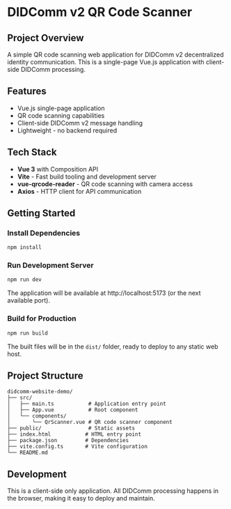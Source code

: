 # DIDComm v2 QR Code Scanner

## Project Overview

A simple QR code scanning web application for DIDComm v2 decentralized identity communication. This is a single-page Vue.js application with client-side DIDComm processing.

## Features
- Vue.js single-page application
- QR code scanning capabilities
- Client-side DIDComm v2 message handling
- Lightweight - no backend required

## Tech Stack

- **Vue 3** with Composition API
- **Vite** - Fast build tooling and development server
- **vue-qrcode-reader** - QR code scanning with camera access
- **Axios** - HTTP client for API communication

## Getting Started

### Install Dependencies

```sh
npm install
```

### Run Development Server

```sh
npm run dev
```

The application will be available at http://localhost:5173 (or the next available port).

### Build for Production

```sh
npm run build
```

The built files will be in the `dist/` folder, ready to deploy to any static web host.

## Project Structure

```
didcomm-website-demo/
├── src/
│   ├── main.ts           # Application entry point
│   ├── App.vue           # Root component
│   └── components/
│       └── QrScanner.vue # QR code scanner component
├── public/               # Static assets
├── index.html           # HTML entry point
├── package.json         # Dependencies
├── vite.config.ts       # Vite configuration
└── README.md
```

## Development

This is a client-side only application. All DIDComm processing happens in the browser, making it easy to deploy and maintain.
